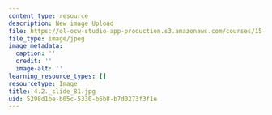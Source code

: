 ```yaml
---
content_type: resource
description: New image Upload
file: https://ol-ocw-studio-app-production.s3.amazonaws.com/courses/15-s21-nuts-and-bolts-of-business-plans-january-iap-2014/5298d1beb05c5330b6b8b7d0273f3f1e_4.2._slide_81.jpg
file_type: image/jpeg
image_metadata:
  caption: ''
  credit: ''
  image-alt: ''
learning_resource_types: []
resourcetype: Image
title: 4.2._slide_81.jpg
uid: 5298d1be-b05c-5330-b6b8-b7d0273f3f1e
---
```

